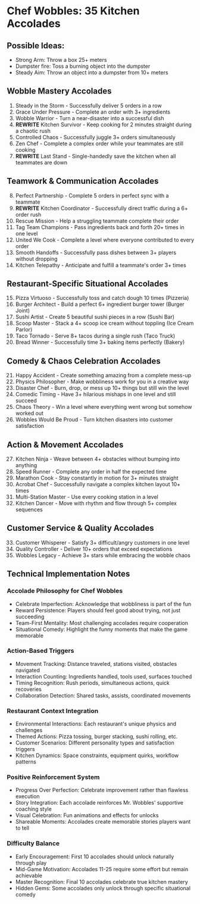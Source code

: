 # Chef Wobbles: 35 Kitchen Accolades

## Possible Ideas:
- Strong Arm: Throw a box 25+ meters
- Dumpster fire: Toss a burning object into the dumpster
- Steady Aim: Throw an object into a dumpster from 10+ meters 

## Wobble Mastery Accolades
1. Steady in the Storm - Successfully deliver 5 orders in a row
2. Grace Under Pressure - Complete an order with 3+ ingredients
3. Wobble Warrior - Turn a near-disaster into a successful dish
4. **REWRITE** Kitchen Survivor - Keep cooking for 2 minutes straight during a chaotic rush
5. Controlled Chaos - Successfully juggle 3+ orders simultaneously
6. Zen Chef - Complete a complex order while your teammates are still cooking
7. **REWRITE** Last Stand - Single-handedly save the kitchen when all teammates are down

## Teamwork & Communication Accolades
8. Perfect Partnership - Complete 5 orders in perfect sync with a teammate
9. **REWRITE** Kitchen Coordinator - Successfully direct traffic during a 6+ order rush
10. Rescue Mission - Help a struggling teammate complete their order
11. Tag Team Champions - Pass ingredients back and forth 20+ times in one level
12. United We Cook - Complete a level where everyone contributed to every order
13. Smooth Handoffs - Successfully pass dishes between 3+ players without dropping
14. Kitchen Telepathy - Anticipate and fulfill a teammate's order 3+ times

## Restaurant-Specific Situational Accolades
15. Pizza Virtuoso - Successfully toss and catch dough 10 times (Pizzeria)
16. Burger Architect - Build a perfect 6+ ingredient burger tower (Burger Joint)
17. Sushi Artist - Create 5 beautiful sushi pieces in a row (Sushi Bar)
18. Scoop Master - Stack a 4+ scoop ice cream without toppling (Ice Cream Parlor)
19. Taco Tornado - Serve 8+ tacos during a single rush (Taco Truck)
20. Bread Winner - Successfully time 3+ baking items perfectly (Bakery)

## Comedy & Chaos Celebration Accolades
21. Happy Accident - Create something amazing from a complete mess-up
22. Physics Philosopher - Make wobbliness work for you in a creative way
23. Disaster Chef - Burn, drop, or mess up 10+ things but still win the level
24. Comedic Timing - Have 3+ hilarious mishaps in one level and still succeed
25. Chaos Theory - Win a level where everything went wrong but somehow worked out
26. Wobbles Would Be Proud - Turn kitchen disasters into customer satisfaction

## Action & Movement Accolades
27. Kitchen Ninja - Weave between 4+ obstacles without bumping into anything
28. Speed Runner - Complete any order in half the expected time
29. Marathon Cook - Stay constantly in motion for 3+ minutes straight
30. Acrobat Chef - Successfully navigate a complex kitchen layout 10+ times
31. Multi-Station Master - Use every cooking station in a level
32. Kitchen Dancer - Move with rhythm and flow through 5+ complex sequences

## Customer Service & Quality Accolades
33. Customer Whisperer - Satisfy 3+ difficult/angry customers in one level
34. Quality Controller - Deliver 10+ orders that exceed expectations
35. Wobbles Legacy - Achieve 3+ stars while embracing the wobble chaos

## Technical Implementation Notes

### Accolade Philosophy for Chef Wobbles
- Celebrate Imperfection: Acknowledge that wobbliness is part of the fun
- Reward Persistence: Players should feel good about trying, not just succeeding
- Team-First Mentality: Most challenging accolades require cooperation
- Situational Comedy: Highlight the funny moments that make the game memorable

### Action-Based Triggers
- Movement Tracking: Distance traveled, stations visited, obstacles navigated
- Interaction Counting: Ingredients handled, tools used, surfaces touched  
- Timing Recognition: Rush periods, simultaneous actions, quick recoveries
- Collaboration Detection: Shared tasks, assists, coordinated movements

### Restaurant Context Integration
- Environmental Interactions: Each restaurant's unique physics and challenges
- Themed Actions: Pizza tossing, burger stacking, sushi rolling, etc.
- Customer Scenarios: Different personality types and satisfaction triggers
- Kitchen Dynamics: Space constraints, equipment quirks, workflow patterns

### Positive Reinforcement System
- Progress Over Perfection: Celebrate improvement rather than flawless execution
- Story Integration: Each accolade reinforces Mr. Wobbles' supportive coaching style
- Visual Celebration: Fun animations and effects for unlocks
- Shareable Moments: Accolades create memorable stories players want to tell

### Difficulty Balance
- Early Encouragement: First 10 accolades should unlock naturally through play
- Mid-Game Motivation: Accolades 11-25 require some effort but remain achievable  
- Master Recognition: Final 10 accolades celebrate true kitchen mastery
- Hidden Gems: Some accolades only unlock through specific situational comedy

